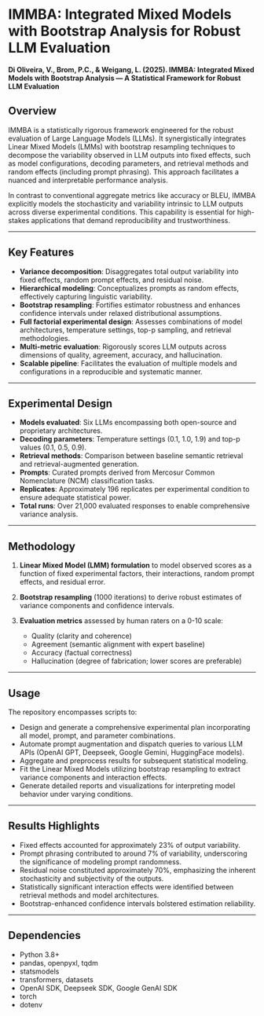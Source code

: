 # IMMBA: Integrated Mixed Models with Bootstrap Analysis for Robust LLM Evaluation

**Di Oliveira, V., Brom, P.C., & Weigang, L. (2025). IMMBA: Integrated Mixed Models with Bootstrap Analysis — A Statistical Framework for Robust LLM Evaluation**

## Overview

IMMBA is a statistically rigorous framework engineered for the robust evaluation of Large Language Models (LLMs). It synergistically integrates Linear Mixed Models (LMMs) with bootstrap resampling techniques to decompose the variability observed in LLM outputs into fixed effects, such as model configurations, decoding parameters, and retrieval methods and random effects (including prompt phrasing). This approach facilitates a nuanced and interpretable performance analysis.

In contrast to conventional aggregate metrics like accuracy or BLEU, IMMBA explicitly models the stochasticity and variability intrinsic to LLM outputs across diverse experimental conditions. This capability is essential for high-stakes applications that demand reproducibility and trustworthiness.

---

## Key Features

- **Variance decomposition**: Disaggregates total output variability into fixed effects, random prompt effects, and residual noise.
- **Hierarchical modeling**: Conceptualizes prompts as random effects, effectively capturing linguistic variability.
- **Bootstrap resampling**: Fortifies estimator robustness and enhances confidence intervals under relaxed distributional assumptions.
- **Full factorial experimental design**: Assesses combinations of model architectures, temperature settings, top-p sampling, and retrieval methodologies.
- **Multi-metric evaluation**: Rigorously scores LLM outputs across dimensions of quality, agreement, accuracy, and hallucination.
- **Scalable pipeline**: Facilitates the evaluation of multiple models and configurations in a reproducible and systematic manner.

---

## Experimental Design

- **Models evaluated**: Six LLMs encompassing both open-source and proprietary architectures.
- **Decoding parameters**: Temperature settings (0.1, 1.0, 1.9) and top-p values (0.1, 0.5, 0.9).
- **Retrieval methods**: Comparison between baseline semantic retrieval and retrieval-augmented generation.
- **Prompts**: Curated prompts derived from Mercosur Common Nomenclature (NCM) classification tasks.
- **Replicates**: Approximately 196 replicates per experimental condition to ensure adequate statistical power.
- **Total runs**: Over 21,000 evaluated responses to enable comprehensive variance analysis.

---

## Methodology

1. **Linear Mixed Model (LMM) formulation** to model observed scores as a function of fixed experimental factors, their interactions, random prompt effects, and residual error.

2. **Bootstrap resampling** (1000 iterations) to derive robust estimates of variance components and confidence intervals.

3. **Evaluation metrics** assessed by human raters on a 0-10 scale:
   - Quality (clarity and coherence)
   - Agreement (semantic alignment with expert baseline)
   - Accuracy (factual correctness)
   - Hallucination (degree of fabrication; lower scores are preferable)

---

## Usage

The repository encompasses scripts to:

- Design and generate a comprehensive experimental plan incorporating all model, prompt, and parameter combinations.
- Automate prompt augmentation and dispatch queries to various LLM APIs (OpenAI GPT, Deepseek, Google Gemini, HuggingFace models).
- Aggregate and preprocess results for subsequent statistical modeling.
- Fit the Linear Mixed Models utilizing bootstrap resampling to extract variance components and interaction effects.
- Generate detailed reports and visualizations for interpreting model behavior under varying conditions.

---

## Results Highlights

- Fixed effects accounted for approximately 23% of output variability.
- Prompt phrasing contributed to around 7% of variability, underscoring the significance of modeling prompt randomness.
- Residual noise constituted approximately 70%, emphasizing the inherent stochasticity and subjectivity of the outputs.
- Statistically significant interaction effects were identified between retrieval methods and model architectures.
- Bootstrap-enhanced confidence intervals bolstered estimation reliability.

---

## Dependencies

- Python 3.8+
- pandas, openpyxl, tqdm
- statsmodels
- transformers, datasets
- OpenAI SDK, Deepseek SDK, Google GenAI SDK
- torch
- dotenv
